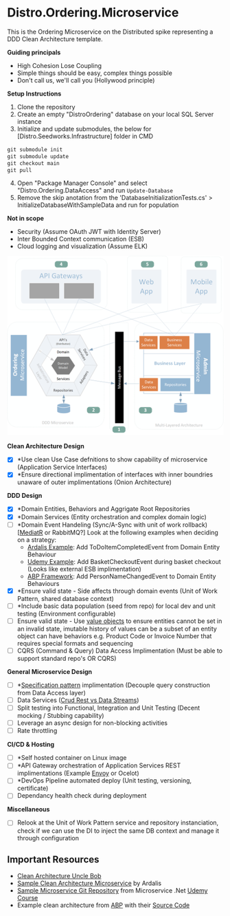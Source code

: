 # Distro.Ordering.Microservice
This is the Ordering Microservice on the Distributed spike representing a DDD Clean Architecture template.

**Guiding principals**
- High Cohesion Lose Coupling
- Simple things should be easy, complex things possible
- Don't call us, we'll call you (Hollywood principle)

**Setup Instructions**
1. Clone the repository
2. Create an empty "DistroOrdering" database on your local SQL Server instance
3. Initialize and update submodules, the below for [Distro.Seedworks.Infrastructure] folder in CMD

```git
git submodule init
git submodule update
git checkout main
git pull
```

4. Open "Package Manager Console" and select "Distro.Ordering.DataAccess" and run `Update-Database`
5. Remove the skip anotation from the 'DatabaseInitializationTests.cs' > InitializeDatabaseWithSampleData and run for population

**Not in scope**
- Security (Assume OAuth JWT with Identity Server)
- Inter Bounded Context communication (ESB)
- Cloud logging and visualization (Assume ELK)

<img src="https://github.com/InoxicoDev/Distro.Portal.WebApplication/blob/main/Resources/Conceptual%20Architecture.png?raw=true" width="600" />

**Clean Architecture Design**
- [X] *Use clean Use Case defnitions to show capability of microservice (Application Service Interfaces)
- [X] *Ensure directional implimentation of interfaces with inner boundries unaware of outer implimentations (Onion Architecture)

**DDD Design**
- [X] *Domain Entities, Behaviors and Aggrigate Root Repositories
- [X] *Domain Services (Entity orchestration and complex domain logic)
- [ ] *Domain Event Handeling (Sync/A-Sync with unit of work rollback) [[MediatR](https://medium.com/dotnet-hub/use-mediatr-in-asp-net-or-asp-net-core-cqrs-and-mediator-in-dotnet-how-to-use-mediatr-cqrs-aspnetcore-5076e2f2880c) or RabbitMQ?] Look at the following examples when deciding on a strategy:
  - [Ardalis Example](https://github.com/ardalis/CleanArchitecture/blob/main/src/Clean.Architecture.Core/ProjectAggregate/ToDoItem.cs): Add ToDoItemCompletedEvent from Domain Entity Behaviour
  - [Udemy Example](https://github.com/mehmetozkaya/AspnetMicroservices/tree/main/src/Services/Ordering/Ordering.Application): Add BasketCheckoutEvent during basket checkout (Looks like external ESB implimentation)
  - [ABP Framework](https://github.com/abpframework/abp/blob/dev/framework/test/Volo.Abp.TestApp/Volo/Abp/TestApp/Domain/Person.cs): Add PersonNameChangedEvent to Domain Entity Behaviours
- [X] *Ensure valid state - Side affects through domain events (Unit of Work Pattern, shared database context)
- [ ] *Include basic data population (seed from repo) for local dev and unit testing (Environment configurable)
- [ ] Ensure valid state - Use [value objects](src/Clean.Architecture.SharedKernel/ValueObject.cs) to ensure entities cannot be set in an invalid state, imutable history of values can be a subset of an entity object can have behaviors e.g. Product Code or Invoice Number that requires special formats and sequencing
- [ ] CQRS (Command & Query) Data Access Implimentation (Must be able to support standard repo's OR CQRS)

**General Microservice Design**
- [ ] *[Specification pattern](https://www.nuget.org/packages/Ardalis.Specification) implimentation (Decouple query construction from Data Access layer)
- [ ] Data Services ([Crud Rest vs Data Streams](https://www.confluent.io/blog/data-dichotomy-rethinking-the-way-we-treat-data-and-services/))
- [ ] Split testing into Functional, Integration and Unit Testing (Decent mocking / Stubbing capability)
- [ ] Leverage an async design for non-blocking activities
- [ ] Rate throttling

**CI/CD & Hosting**
- [ ] *Self hosted container on Linux image
- [ ] *API Gateway orchestration of Application Services REST implimentations (Example [Envoy](https://www.envoyproxy.io/) or Ocelot)
- [ ] *DevOps Pipeline automated deploy (Unit testing, versioning, certificate)
- [ ] Dependancy health check during deployment

**Miscellaneous**
- [ ] Relook at the Unit of Work Pattern service and repository instanciation, check if we can use the DI to inject the same DB context and manage it through configuration

## Important Resources
- [Clean Architecture Uncle Bob](https://blog.cleancoder.com/uncle-bob/2012/08/13/the-clean-architecture.html)
- [Sample Clean Architecture Microservice](https://github.com/ardalis/CleanArchitecture) by Ardalis
- [Sample Microservice Git Repository](https://github.com/mehmetozkaya/AspnetMicroservices/tree/main/src/Services/Ordering/Ordering.Application) from Microservice .Net [Udemy Course](https://www.udemy.com/share/103fFg3@Sdnt_AcFYl01YJfSn6FcZweRsyhC2MjF0MirCRz9xbUlrvERX45dMfAEl8lJPS3D/)
- Example clean architecture from [ABP](https://abp.io/) with their [Source Code](https://github.com/abpframework/abp/)


